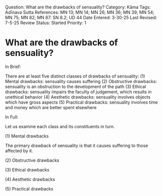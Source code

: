 Question: What are the drawbacks of sensuality? <!-- Alt: Why did the Buddha criticize sensuality? What were his criticisms? -->
Category: Kāma
Tags: Ādīnava
Sutta References: MN 13; MN 14; MN 26; MN 36; MN 39; MN 54; MN 75; MN 82; MN 87: SN 8.2; UD 44
Date Entered: 3-30-25
Last Revised: 7-5-25
Review Status: Started
Priority: 1

# What are the drawbacks of sensuality?

In Brief:

There are at least five distinct classes of drawbacks of sensuality:
(1) Mental drawbacks: sensuality causes suffering
(2) Obstructive drawbacks: sensuality is an obstruction to the development of the path
(3) Ethical drawbacks: sensuality impairs the faculty of judgement, which results in unethical behavior
(4) Aesthetic drawbacks: sensuality involves objects which have gross aspects
(5) Practical drawbacks: sensuality involves time and money which are better spent elsewhere

In Full:

Let us examine each class and its constituents in turn.

(1) Mental drawbacks

The primary drawback of sensuality is that it causes suffering to those affected by it.

(2) Obstructive drawbacks

(3) Ethical drawbacks

(4) Aesthetic drawbacks

(5) Practical drawbacks


